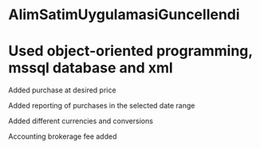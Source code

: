 # AlimSatimUygulamasiGuncellendi
# Used object-oriented programming, mssql database and xml

Added purchase at desired price

Added reporting of purchases in the selected date range

Added different currencies and conversions

Accounting brokerage fee added
